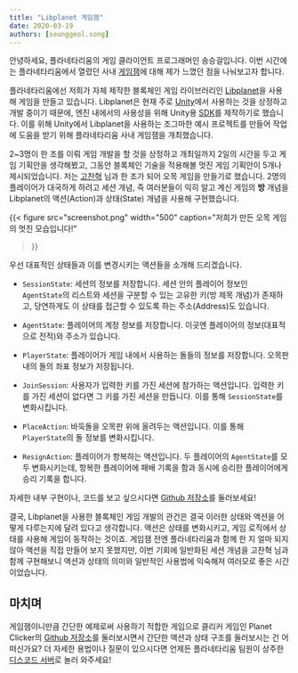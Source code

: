 ```yaml
---
title: "Libplanet 게임잼"
date: 2020-03-19
authors: [seunggeol.song]
---
```


안녕하세요, 플라네타리움의 게임 클라이언트 프로그래머인 송승걸입니다. 이번 시간에는 플라네타리움에서 열렸던 사내 [게임잼](https://en.wikipedia.org/wiki/Game_jam)에 대해 제가 느꼈던 점을 나눠보고자 합니다.

플라네타리움에선 저희가 자체 제작한 블록체인 게임 라이브러리인 [Libplanet](https://github.com/planetarium/libplanet)을 사용해 게임을 만들고 있습니다. Libplanet은 현재 주로 [Unity][]에서 사용하는 것을 상정하고 개발 중이기 때문에, 엔진 내에서의 사용성을 위해 Unity용 [SDK][]를 제작하기로 했습니다. 이를 위해 Unity에서 Libplanet을 사용하는 조그마한 예시 프로젝트를 만들어 작업에 도움을 받기 위해 플라네타리움 사내 게임잼을 개최했습니다.

2~3명이 한 조를 이뤄 게임 개발을 할 것을 상정하고 개최일까지 2일의 시간을 두고 게임 기획안을 생각해봤고, 그동안 블록체인 기술을 적용해볼 멋진 게임 기획안이 5개나 제시되었습니다. 저는 [고찬혁](https://github.com/limebell) 님과 한 조가 되어 오목 게임을 만들기로 했습니다. 2명의 플레이어가 대국하게 하려고 세션 개념, 즉 여러분들이 익히 알고 계신 게임의 **방** 개념을 Libplanet의 액션(Action)과 상태(State) 개념을 사용해 구현했습니다.

{{<
figure
  src="screenshot.png"
  width="500"
  caption="저희가 만든 오목 게임의 멋진 모습입니다!"
>}}

우선 대표적인 상태들과 이를 변경시키는 액션들을 소개해 드리겠습니다.

- `SessionState`: 세션의 정보를 저장합니다. 세션 안의 플레이어 정보인 `AgentState`의 리스트와 세션을 구분할 수 있는 고유한 키(방 제목 개념)가 존재하고, 당연하게도 이 상태를 접근할 수 있도록 하는 주소(Address)도 있습니다.

- `AgentState`: 플레이어의 계정 정보를 저장합니다. 이곳엔 플레이어의 정보(대표적으로 전적)와 주소가 있습니다.

- `PlayerState`: 플레이어가 게임 내에서 사용하는 돌들의 정보를 저장합니다. 오목판 내의 돌의 좌표 정보가 저장됩니다.

- `JoinSession`: 사용자가 입력한 키를 가진 세션에 참가하는 액션입니다. 입력한 키를 가진 세션이 없다면 그 키를 가진 세션을 만듭니다. 이를 통해 `SessionState`를 변화시킵니다.

- `PlaceAction`: 바둑돌을 오목판 위에 올려두는 액션입니다. 이를 통해 `PlayerState`의 돌 정보를 변화시킵니다.

- `ResignAction`: 플레이어가 항복하는 액션입니다. 두 플레이어의 `AgentState`를 모두 변화시키는데, 항복한 플레이어에 패배 기록을 함과 동시에 승리한 플레이어에게 승리 기록을 합니다.

자세한 내부 구현이나, 코드를 보고 싶으시다면 [Github 저장소](https://github.com/planetarium/planet-omok)를 둘러보세요!

결국, Libplanet을 사용한 블록체인 게임 개발의 관건은 결국 이러한 상태와 액션을 어떻게 다루는지에 달려 있다고 생각합니다. 액션은 상태를 변화시키고, 게임 로직에서 상태를 사용해 게임이 동작하는 것이죠. 게임잼 전엔 플라네타리움과 함께 한 지 얼마 되지 않아 액션을 직접 만들어 보지 못했지만, 이번 기회에 일반화된 세션 개념을 고찬혁 님과 함께 구현해보니 액션과 상태의 의미와 일반적인 사용법에 익숙해져 여러모로 좋은 시간이었습니다.


[Unity]: https://unity.com/
[SDK]: https://ko.wikipedia.org/wiki/%EC%86%8C%ED%94%84%ED%8A%B8%EC%9B%A8%EC%96%B4_%EA%B0%9C%EB%B0%9C_%ED%82%A4%ED%8A%B8

마치며
---

게임잼이니만큼 간단한 예제로써 사용하기 적합한 게임으로 클리커 게임인 Planet Clicker의 [Github 저장소](https://github.com/planetarium/planet-clicker)를 둘러보시면서 간단한 액션과 상태 구조를 둘러보시는 건 어떠신가요? 더 자세한 용법이나 질문이 있으시다면 언제든 플라네타리움 팀원이 상주한 [디스코드 서버](https://discord.gg/planetarium)로 놀러 와주세요!
